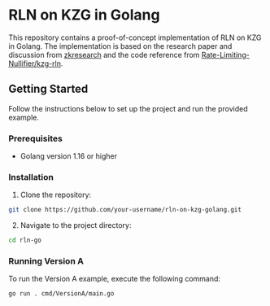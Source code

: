 # RLN on KZG in Golang

This repository contains a proof-of-concept implementation of RLN on KZG in Golang. The implementation is based on the research paper and discussion from [zkresearch](https://zkresear.ch/t/rln-on-kzg-polynomial-commitment-scheme-cross-posted/114) and the code reference from [Rate-Limiting-Nullifier/kzg-rln](https://github.com/Rate-Limiting-Nullifier/kzg-rln).

## Getting Started

Follow the instructions below to set up the project and run the provided example.

### Prerequisites

- Golang version 1.16 or higher

### Installation

1. Clone the repository:
```bash
git clone https://github.com/your-username/rln-on-kzg-golang.git
```

2. Navigate to the project directory:
```bash
cd rln-go
```

### Running Version A

To run the Version A example, execute the following command:

```bash
go run . cmd/VersionA/main.go
```
